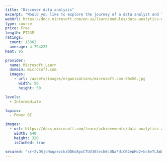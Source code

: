 ```yaml
---
title: "Discover data analysis"
excerpt: "Would you like to explore the journey of a data analyst and learn how a data analyst tells a story with data? In this module, you will explore the different roles in data and learn the different tasks of a data analyst."
webUrl: https://docs.microsoft.com/en-us/learn/modules/data-analytics-microsoft/
type: course
price: Free
length: PT23M
ratings:
  count: 15862
  average: 4.794225
heat: 95

provider:
  name: Microsoft Learn
  domain: microsoft.com
  images:
    - url: /assets/images/organizations/microsoft.com-50x50.jpg
      width: 50
      height: 50

levels:
  - Intermediate

topics:
  - Power BI

images:
  - url: https://docs.microsoft.com/learn/achievements/data-analytics-and-microsoft-social.png
    width: 640
    height: 320
    isCached: true

secured: "sr+ZvO5jcNoqaezcbzDDKo8pxCTUV36teih6cONaFdiCB2eWMc2+bc6vTLAW8na2k2ZpGxaDmU3iuWMFB4nz568TLHY7KFpxWY+ioWnlQzvcW0egThkgDinwb++evIwnp4ls90mNqiWoC9VN1Jma5vZa1JB7AnIpoQSAVtzWFoRb7A71c64aajrlJb7meGxED2AuekDto1sHbLkv5v4AddrvpYAV4STjbgLqvfziplbGyqUddCtGG7d+LwjlcObSDUUgKUHs0Npr7OiyXVxMyCugZEtd2eTfICkJ/JUn6TZNjeO4piAZZhe7oPJThm9LL1o/8aOiLDJK2LqmDoUFARL2mYWATYNCqwbwXWCBZ7TiXtxXe6wokF/azyds1JK4N1N1kjTI2smeEJMXVPVrt4lN09MgqThCNb977b86KN8/5h7vT52JhcnE9rEK3F+4;PI31ke7ZA0XEiUo1vuuQlQ=="
---
```


